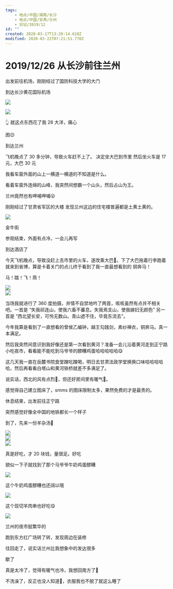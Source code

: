 ```yaml
---
tags:
    - 地点/中国/湖南/长沙
    - 地点/中国/甘肃/兰州
    - 日记/2019/12
id: ""
created: 2020-03-17T13:20:14.618Z
modified: 2020-03-22T07:21:51.770Z
---
```


# 2019/12/26 从长沙前往兰州

<!-- @timer "date":"Thu Dec 26 2019 07:22:42 GMT+0800 (CST)" -->

出发前往机场，刚刚经过了国防科技大学的大门

<!-- @timer "date":"Thu Dec 26 2019 07:47:36 GMT+0800 (CST)","duration":"25 minutes" -->

到达长沙黄花国际机场

<!-- @timer "date":"Thu Dec 26 2019 07:53:36 GMT+0800 (CST)","duration":"6 minutes" -->

![](https://i.loli.net/2019/12/26/7qcNJtDH6w2M1Vz.jpg)

<!-- @timer "date":"Thu Dec 26 2019 08:23:34 GMT+0800 (CST)","duration":"30 minutes" -->

![](https://i.loli.net/2019/12/26/5dskhfYcLpuXA9l.jpg)

:point_up_2: 就这点东西花了我 28 大洋，痛心

<!-- @timer "date":"Thu Dec 26 2019 09:41:17 GMT+0800 (CST)","duration":"about 1 hour" -->

困:relieved:

<!-- @timer "date":"Thu Dec 26 2019 13:05:07 GMT+0800 (CST)","duration":"about 3 hours" -->

到达兰州

<!-- @timer "date":"Thu Dec 26 2019 13:27:24 GMT+0800 (CST)","duration":"22 minutes" -->

飞机晚点了 30 多分钟，导致火车赶不上了。
决定坐大巴到市里
然后坐火车是 17 元，大巴 30 元

<!-- @timer "date":"Thu Dec 26 2019 13:49:57 GMT+0800 (CST)","duration":"23 minutes" -->

我看车窗外面的山上一横道一横道的不知道是什么。

<!-- @timer "date":"Thu Dec 26 2019 14:07:18 GMT+0800 (CST)","duration":"17 minutes" -->

看着车窗外连绵的山峰，我突然间想霸一个山头，然后占山为王。

<!-- @timer "date":"Thu Dec 26 2019 14:18:06 GMT+0800 (CST)","duration":"11 minutes" -->

兰州竟然也有呷哺呷哺:open_mouth:

<!-- @timer "date":"Thu Dec 26 2019 14:22:53 GMT+0800 (CST)","duration":"5 minutes" -->

刚刚经过了甘肃省军区的大楼
发现兰州这边的住宅楼普遍都是土黄土黄的。

<!-- @timer "date":"Thu Dec 26 2019 14:35:51 GMT+0800 (CST)","duration":"13 minutes" -->

![](https://i.loli.net/2019/12/26/1m2G9M8UHvPc7ze.jpg)

金牛街

<!-- @timer "date":"Thu Dec 26 2019 15:50:00 GMT+0800 (CST)","duration":"about 1 hour" -->

参观结束，外面有点冷，一会儿再写

<!-- @timer "date":"Thu Dec 26 2019 16:18:21 GMT+0800 (CST)","duration":"28 minutes" -->

到达酒店了

今天飞机晚点，导致没赶上去市里的火车，遂改乘大巴:bus:。下了大巴拖着行李跑着就来到省博，算是卡着关门的点儿终于看到了我一直最想看到的 铜奔马！

马！踏！飞！燕！

![](https://i.loli.net/2019/12/26/xojwyIWFHuTCQdU.jpg)  
![](https://i.loli.net/2019/12/26/y65xwzW74tYREDI.jpg)

当场我就进行了 360 度拍摄，并情不自禁地吟了两首，咳咳虽然有点并不相关吧。一首是 “失我祁连山，使我六畜不蕃息。失我焉支山，使我嫁妇无颜色”
另一首是 “西北望长安，可怜无数山。青山遮不住，毕竟东流去”。

今年我算是看到了一直想看的曾侯乙编钟，越王勾践剑，素纱禅衣，铜奔马。真一本满足。

然后我突然间意识到我好像还是第一次看到黄河？准备一会儿沿着黄河走到正宁路小吃夜市，看看能不能吃到马爷爷的醪糟鸡蛋哈哈哈哈哈:yum:

这几天我一直在岳麓书院食堂蹭吃蹭喝，明日去甘肃法政学堂换换口味哈哈哈哈哈，然后再看看白塔山和黄河铁桥就差不多满足了。

说实话，西北的风有点烈:new_moon_with_face:，但还好房间里有暖气:full_moon_with_face:。

<!-- @timer "date":"Thu Dec 26 2019 17:01:39 GMT+0800 (CST)","duration":"43 minutes" -->

感觉得自己建立图床了，smms 的图床限制太多，果然免费的才是最贵的。

休息结束，出发前往正宁路

<!-- @timer "date":"Thu Dec 26 2019 17:19:09 GMT+0800 (CST)","duration":"18 minutes" -->

突然感觉好像全中国的地铁都长一个样子

<!-- @timer "date":"Thu Dec 26 2019 17:48:21 GMT+0800 (CST)","duration":"29 minutes" -->

到了，先来一份羊杂汤:full_moon_with_face:

![](https://i.loli.net/2019/12/26/65DCB3r248LERIb.jpg)  
![](https://i.loli.net/2019/12/26/6KPNbmF41xZOMyW.jpg)  
![](https://i.loli.net/2019/12/26/aTqUV5RSWQNEutL.jpg)

<!-- @timer "date":"Thu Dec 26 2019 17:54:13 GMT+0800 (CST)","duration":"6 minutes" -->

真是好吃，才 20 块钱，量很足。好吃

<!-- @timer "date":"Thu Dec 26 2019 18:02:25 GMT+0800 (CST)","duration":"8 minutes" -->

貌似一下子就找到了那个马爷爷牛奶鸡蛋醪糟

![](https://i.loli.net/2019/12/26/xKecNGMVkp1TvDI.jpg)

<!-- @timer "date":"Thu Dec 26 2019 18:12:28 GMT+0800 (CST)","duration":"10 minutes" -->

这个牛奶鸡蛋醪糟也还阔以哦

![](https://i.loli.net/2019/12/26/SmtMbrOjqdWfTvA.jpg)

<!-- @timer "date":"Thu Dec 26 2019 18:22:34 GMT+0800 (CST)","duration":"10 minutes" -->

这个现切羊肉串也好吃:yum:

![](https://i.loli.net/2019/12/26/w7mOc1uVNtQjeyL.jpg)

<!-- @timer "date":"Thu Dec 26 2019 18:49:10 GMT+0800 (CST)","duration":"27 minutes" -->

兰州的夜市挺繁华的

<!-- @timer "date":"Thu Dec 26 2019 19:16:19 GMT+0800 (CST)","duration":"27 minutes" -->

跑到东方红广场转了转，发现周边在装修

<!-- @timer "date":"Thu Dec 26 2019 19:24:31 GMT+0800 (CST)","duration":"8 minutes" -->

往回走了，说实话兰州比我想象中的发达很多

<!-- @timer "date":"Thu Dec 26 2019 20:04:06 GMT+0800 (CST)","duration":"40 minutes" -->

歇了

<!-- @timer "date":"Thu Dec 26 2019 20:25:58 GMT+0800 (CST)","duration":"22 minutes" -->

真是太冷了，觉得有暖气也冷，我想回南方了:new_moon_with_face:

不洗澡了，反正也没人知道:full_moon_with_face:，衣服我也不脱了就这么睡了
